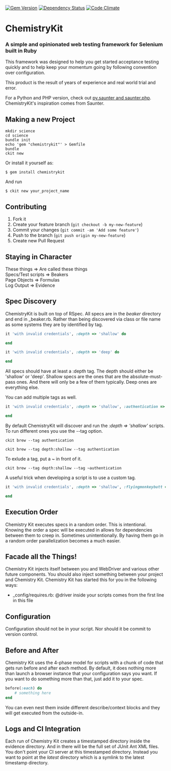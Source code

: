 [![Gem Version](https://badge.fury.io/rb/chemistrykit.png)](http://badge.fury.io/rb/chemistrykit)
[![Dependency Status](https://gemnasium.com/arrgyle/chemistrykit.png)](https://gemnasium.com/arrgyle/chemistrykit)
[![Code Climate](https://codeclimate.com/github/arrgyle/chemistrykit.png)](https://codeclimate.com/github/arrgyle/chemistrykit)

ChemistryKit
============================================================

### A simple and opinionated web testing framework for Selenium built in Ruby

This framework was designed to help you get started acceptance testing quickly and to help keep your momentum going by following convention over configuration. 

This product is the result of years of experience and real world trial and error.

For a Python and PHP version, check out [py.saunter and saunter.php](https://github.com/Element-34/). ChemistryKit's inspiration comes from Saunter.

## Making a new Project

    mkdir science
    cd science
    bundle init
    echo 'gem "chemistrykit"' > Gemfile
    bundle
    ckit new

Or install it yourself as:

    $ gem install chemistrykit

And run

    $ ckit new your_project_name

## Contributing

1. Fork it
2. Create your feature branch (`git checkout -b my-new-feature`)
3. Commit your changes (`git commit -am 'Add some feature'`)
4. Push to the branch (`git push origin my-new-feature`)
5. Create new Pull Request

Staying in Character
--------------
These things        =>  Are called these things  
Specs/Test scripts  =>  Beakers  
Page Objects        =>  Formulas  
Log Output          =>  Evidence  

Spec Discovery
--------------

ChemistryKit is built on top of RSpec. All specs are in the _beaker_ directory and end in _beaker.rb. Rather than being discovered via class or file name as some systems they are by identified by tag. 

```ruby
it 'with invalid credentials', :depth => 'shallow' do

end

it 'with invalid credentials', :depth => 'deep' do

end
````
All specs should have at least a :depth tag. The depth should either be 'shallow' or 'deep'. Shallow specs are the ones that are the absolute-must-pass ones. And there will only be a few of them typically. Deep ones are everything else.

You can add multiple tags as well.

```ruby
it 'with invalid credentials', :depth => 'shallow', :authentication => true do

end
````

By default ChemistryKit will discover and run the _:depth => 'shallow'_ scripts. To run different ones you use the --tag option.

    ckit brew --tag authentication

    ckit brew --tag depth:shallow --tag authentication

To exlude a tag, put a ~ in front of it.

    ckit brew --tag depth:shallow --tag ~authentication

A useful trick when developing a script is to use a custom tag.

```ruby
it 'with invalid credentials', :depth => 'shallow', :flyingmonkeybutt => true do

end
````

Execution Order
---------------

Chemistry Kit executes specs in a random order. This is intentional. Knowing the order a spec will be executed in allows for dependencies between them to creep in. Sometimes unintentionally. By having them go in a random order parallelization becomes a much easier.

Facade all the Things!
----------------------

Chemistry Kit injects itself between you and WebDriver and various other future components. You should also inject something between your project and Chemistry Kit. Chemistry Kit has started this for you in the following ways:

- _config/requires.rb: @driver inside your scripts comes from the first line in this file

Configuration
-------------

Configuration should not be in your script. Nor should it be commit to version control. 

Before and After
----------------

Chemistry Kit uses the 4-phase model for scripts with a chunk of code that gets run before and after each method. By default, it does nothing more than launch a browser instance that your configuration says you want. If you want to do something more than that, just add it to your spec.

```ruby
before(:each) do
    # something here
end
```

You can even nest them inside different describe/context blocks and they will get executed from the outside-in.

Logs and CI Integration
-----------------------

Each run of Chemistry Kit creates a timestamped directory inside the evidence directory. And in there will be the full set of JUnit Ant XML files. You don't point your CI server at this timestamped directory. Instead you want to point at the _latest_ directory which is a symlink to the latest timestamp directory.
